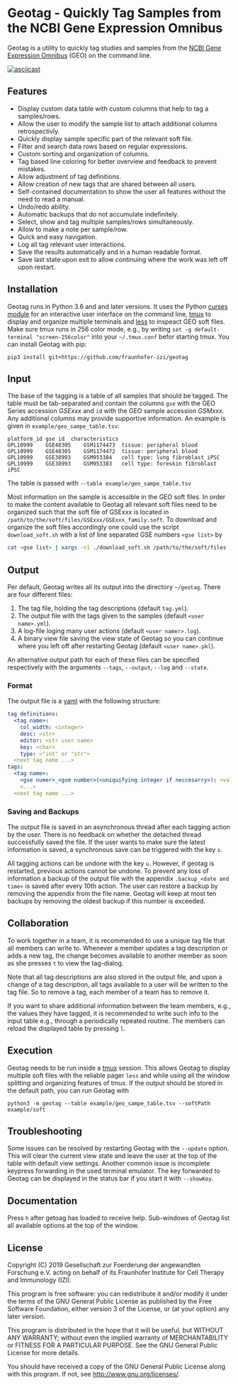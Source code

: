 # Geotag - Quickly Tag Samples from the NCBI Gene Expression Omnibus

Geotag is a utility to quickly tag studies and samples from
the [NCBI Gene Expression Omnibus](https://www.ncbi.nlm.nih.gov/geo/)
(GEO) on the command line.

[![asciicast](https://asciinema.org/a/Jbtl92IrwEcuHMPIRD3ASLVZb.svg)](https://asciinema.org/a/Jbtl92IrwEcuHMPIRD3ASLVZb)

## Features

 - Display custom data table with custom columns that help
   to tag a samples/rows.
 - Allow the user to modify the sample list to attach additional
   columns retrospectivly.
 - Quickly display sample specific part of the relevant soft file.
 - Filter and search data rows based on regular expressions.
 - Custom sorting and organization of columns.
 - Tag based line coloring for better overview and feedback to
   prevent mistakes.
 - Allow adjustment of tag definitions.
 - Allow creation of new tags that are shared between all users.
 - Self-contained documentation to show the user all features
   without the need to read a manual.
 - Undo/redo ability.
 - Automatic backups that do not accumulate indefinitely.
 - Select, show and tag multiple samples/rows simultaneously.
 - Allow to make a note per sample/row.
 - Quick and easy navigation.
 - Log all tag relevant user interactions.
 - Save the results automatically and in a human readable format.
 - Save last state upon exit to allow continuing where the work was
   left off upon restart.

## Installation
Geotag runs in Python 3.6 and and later versions. It uses the Python
[curses module](https://docs.python.org/3/howto/curses.html) for an
interactive user interface on the command line,
[tmux](https://github.com/tmux/tmux/wiki) to display and organize
multiple terminals and [less](http://www.greenwoodsoftware.com/less/)
to inspeact GEO soft files. Make sure tmux runs in 256 color mode,
e.g., by writing `set -g default-terminal "screen-256color"` into
your `~/.tmux.conf` befor starting tmux. You can install Geotag with
pip:
```
pip3 install git+https://github.com/fraunhofer-izi/geotag
```

## Input

The base of the tagging is a table of all samples that should be tagged. The table
must be tab-separated and contain the columns `gse` with the GEO Series accession
*GSExxx* and `id` with the GEO sample accession *GSMxxx*. Any additional columns
may provide supportive information. An example is given in `example/geo_sampe_table.tsv`:
```tsv
platform_id	gse	id	characteristics
GPL10999	GSE48305	GSM1174473	tissue: peripheral blood
GPL10999	GSE48305	GSM1174472	tissue: peripheral blood
GPL10999	GSE38993	GSM953384	cell type: lung fibroblast iPSC
GPL10999	GSE38993	GSM953383	cell type: foreskin fibroblast iPSC
```
The table is passed with `--table example/geo_sampe_table.tsv`

Most information on the sample is accessible in the GEO soft files. In order
to make the content available to Geotag all relevant soft files need to
be organized such that the soft file of GSExxx is located in
`/path/to/the/soft/files/GSExxx/GSExxx_family.soft`. To download and
organize the soft files accordingly one could use the script `download_soft.sh`
with a list of line separated GSE numbers `<gse list>` by
```bash
cat <gse list> | xargs -n1 ./download_soft.sh /path/to/the/soft/files
```

## Output

Per default, Geotag writes all its output into the directory `~/geotag`.
There are four different files:
 1. The tag file, holding the tag descriptions (default `tag.yml`).
 2. The output file with the tags given to the samples (default `<user name>.yml`).
 3. A log-file loging many user actions (default `<user namer>.log`).
 4. A binary view file saving the view state of Geotag so you can continue
    where you left off after restarting Geotag (default `<user name>.pkl`).

An alternative output path for each of these files can be specified
respectively with the arguments `--tags`, `--output`, `--log` and `--state`.

### Format

The output file is a [yaml](https://yaml.org/) with the following
structure:
```yaml
tag definitions:
  <tag name>:
    col_width: <integer>
    desc: <str>
    editor: <str user name>
    key: <char>
    type: <"int" or "str">
  <next tag name ...>
tags:
  <tag name>:
    <gse numer>_<gsm number>(<uniquifying integer if neccesarry>): <value>
    <...>
  <next tag name ...>
```

### Saving and Backups

The output file is saved in an asynchronous thread after each tagging
action by the user. There is no feedback on whether the detached thread
successfully saved the file. If the user wants to make sure the latest
information is saved, a synchronous save can be triggered with the
key `s`.

All tagging actions can be undone with the key `u`. However, if geotag is
restarted, previous actions cannot be undone. To prevent
any loss of information a backup of the output file
with the appendix `.backup_<date and time>` is saved after every 10th
action. The user can restore a backup by removing the appendix
from the file name. Geotag will keep at most ten backups by removing
the oldest backup if this number is exceeded.

## Collaboration

To work together in a team, it is recommended to use a unique tag file
that all members can write to.
Whenever a member updates a tag description or
adds a new tag, the change becomes available to another member as soon
as she presses `t` to view the tag-dialog.

Note that all tag descriptions are also stored in the output file, and
upon a change of a tag description, all tags available to a user
will be written to the tag file. So to remove a tag, each member of
a team has to remove it.

If you want to share additional information between the team members,
e.g., the values they have tagged, it is recommended to write such
info to the input table e.g., through a periodically
repeated routine. The members can reload the displayed table by pressing `l`.

## Execution

Geotag needs to be run inside a [tmux](https://github.com/tmux/tmux/wiki)
session. This allows Geotag to display multiple soft files with
the reliable pager `less` and while using all the window splitting
and organizing features of tmux. If the output should be stored in
the default path, you can run Geotag with
```
python3 -m geotag --table example/geo_sampe_table.tsv --softPath example/soft
```

## Troubleshooting

Some issues can be resolved by restarting Geotag with the `--update` option.
This will clear the current view state and leave the user at the top of
the table with default view settings. Another common issue is incomplete
keypress forwarding in the used terminal emulator. The key forwarded
to Geotag can be displayed in the status bar if you start it with `--showKey`.

## Documentation
Press `h` after getoag has loaded to receive help.
Sub-windows of Geotag list all available options at the top of the window.

## License

Copyright (C) 2019 Gesellschaft zur Foerderung der angewandten Forschung e.V.
acting on behalf of its Fraunhofer Institute for Cell Therapy and Immunology
(IZI).

This program is free software: you can redistribute it and/or modify it under
the terms of the GNU General Public License as published by the Free Software
Foundation, either version 3 of the License, or (at your option) any later
version.

This program is distributed in the hope that it will be useful, but WITHOUT ANY
WARRANTY; without even the implied warranty of MERCHANTABILITY or FITNESS FOR A
PARTICULAR PURPOSE. See the GNU General Public License for more details.

You should have received a copy of the GNU General Public License along with
this program. If not, see http://www.gnu.org/licenses/.
